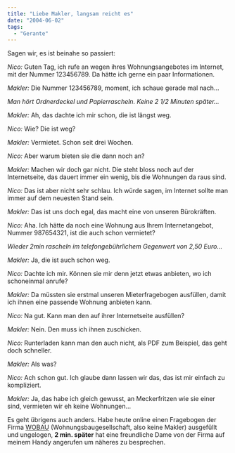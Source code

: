 ```yaml
---
title: "Liebe Makler, langsam reicht es"
date: "2004-06-02"
tags:
  - "Gerante"
---
```


Sagen wir, es ist beinahe so passiert:

_Nico:_ Guten Tag, ich rufe an wegen ihres Wohnungsangebotes im Internet, mit der Nummer 123456789. Da hätte ich gerne ein paar Informationen.

_Makler:_ Die Nummer 123456789, moment, ich schaue gerade mal nach…

_Man hört Ordnerdeckel und Papierrascheln. Keine 2 1/2 Minuten später…_

_Makler:_ Ah, das dachte ich mir schon, die ist längst weg.

_Nico:_ Wie? Die ist weg?

_Makler:_ Vermietet. Schon seit drei Wochen.

_Nico:_ Aber warum bieten sie die dann noch an?

_Makler:_ Machen wir doch gar nicht. Die steht bloss noch auf der Internetseite, das dauert immer ein wenig, bis die Wohnungen da raus sind.

_Nico:_ Das ist aber nicht sehr schlau. Ich würde sagen, im Internet sollte man immer auf dem neuesten Stand sein.

_Makler:_ Das ist uns doch egal, das macht eine von unseren Bürokräften.

_Nico:_ Aha. Ich hätte da noch eine Wohnung aus Ihrem Internetangebot, Nummer 987654321, ist die auch schon vermietet?

_Wieder 2min rascheln im telefongebührlichem Gegenwert von 2,50 Euro…_

_Makler:_ Ja, die ist auch schon weg.

_Nico:_ Dachte ich mir. Können sie mir denn jetzt etwas anbieten, wo ich schoneinmal anrufe?

_Makler:_ Da müssten sie erstmal unseren Mieterfragebogen ausfüllen, damit ich ihnen eine passende Wohnung anbieten kann.

_Nico:_ Na gut. Kann man den auf ihrer Internetseite ausfüllen?

_Makler:_ Nein. Den muss ich ihnen zuschicken.

_Nico:_ Runterladen kann man den auch nicht, als PDF zum Beispiel, das geht doch schneller.

_Makler:_ Als was?

_Nico:_ Ach schon gut. Ich glaube dann lassen wir das, das ist mir einfach zu kompliziert.

_Makler:_ Ja, das habe ich gleich gewusst, an Meckerfritzen wie sie einer sind, vermieten wir eh keine Wohnungen…

Es geht übrigens auch anders. Habe heute online einen Fragebogen der Firma [WOBAU](http://www.wobau.de/) (Wohnungsbaugesellschaft, also keine Makler) ausgefüllt und ungelogen, **2 min. später** hat eine freundliche Dame von der Firma auf meinem Handy angerufen um näheres zu besprechen.
